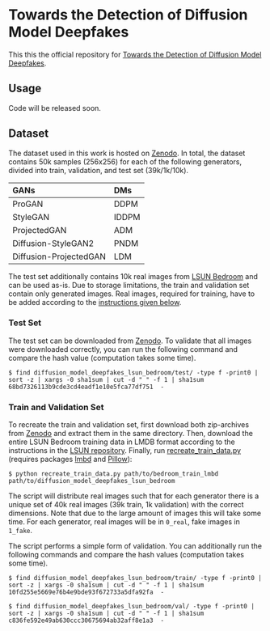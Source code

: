 # Towards the Detection of Diffusion Model Deepfakes

This this the official repository for [Towards the Detection of Diffusion Model Deepfakes](https://arxiv.org/abs/2210.14571).

## Usage
Code will be released soon.

## Dataset
The dataset used in this work is hosted on [Zenodo](https://zenodo.org/record/7528113).
In total, the dataset contains 50k samples (256x256) for each of the following generators, divided into train, validation, and test set (39k/1k/10k).

| GANs | DMs |
| :--- | :-- |
| ProGAN | DDPM |
| StyleGAN | IDDPM |
| ProjectedGAN | ADM |
| Diffusion-StyleGAN2 | PNDM |
| Diffusion-ProjectedGAN | LDM |

The test set additionally contains 10k real images from [LSUN Bedroom](https://github.com/fyu/lsun) and can be used as-is.
Due to storage limitations, the train and validation set contain only generated images. Real images, required for training, have to be added according to the [instructions given below](#train-and-validation-set).

### Test Set
The test set can be downloaded from [Zenodo](https://zenodo.org/record/7528113). To validate that all images were downloaded correctly, you can run the following command and compare the hash value (computation takes some time).
```
$ find diffusion_model_deepfakes_lsun_bedroom/test/ -type f -print0 | sort -z | xargs -0 sha1sum | cut -d " " -f 1 | sha1sum
68bd7326113b9cde3cd4eadf1e10e5fca77df751  -
```

### Train and Validation Set
To recreate the train and validation set, first download both zip-archives from [Zenodo](https://zenodo.org/record/7528113) and extract them in the same directory. Then, download the entire LSUN Bedroom training data in LMDB format according to the instructions in the [LSUN repository](https://github.com/fyu/lsun). Finally, run [recreate_train_data.py](recreate_train_data.py) (requires packages [lmbd](https://lmdb.readthedocs.io/en/release/) and [Pillow](https://pillow.readthedocs.io/en/stable/)):
```
$ python recreate_train_data.py path/to/bedroom_train_lmbd path/to/diffusion_model_deepfakes_lsun_bedroom
```
The script will distribute real images such that for each generator there is a unique set of 40k real images (39k train, 1k validation) with the correct dimensions. Note that due to the large amount of images this will take some time. For each generator, real images will be in `0_real`, fake images in `1_fake`.

The script performs a simple form of validation. You can additionally run the following commands and compare the hash values (computation takes some time).
```
$ find diffusion_model_deepfakes_lsun_bedroom/train/ -type f -print0 | sort -z | xargs -0 sha1sum | cut -d " " -f 1 | sha1sum
10fd255e5669e76b4e9bde93f672733a5dfa92fa  -

$ find diffusion_model_deepfakes_lsun_bedroom/val/ -type f -print0 | sort -z | xargs -0 sha1sum | cut -d " " -f 1 | sha1sum
c836fe592e49ab630ccc30675694ab32aff8e1a3  -
```
